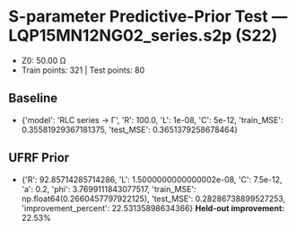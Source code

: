 # S-parameter Predictive-Prior Test — LQP15MN12NG02_series.s2p (S22)
- Z0: 50.00 Ω
- Train points: 321  |  Test points: 80

## Baseline
- {'model': 'RLC series -> Γ', 'R': 100.0, 'L': 1e-08, 'C': 5e-12, 'train_MSE': 0.35581929367181375, 'test_MSE': 0.3651379258678464}

## UFRF Prior
- {'R': 92.85714285714286, 'L': 1.5000000000000002e-08, 'C': 7.5e-12, 'a': 0.2, 'phi': 3.7699111843077517, 'train_MSE': np.float64(0.2660457797922125), 'test_MSE': 0.28286738899527253, 'improvement_percent': 22.53135898634366}
**Held-out improvement:** 22.53%